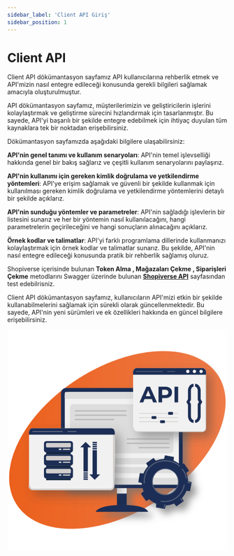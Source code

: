 ```yaml
---
sidebar_label: 'Client API Giriş'
sidebar_position: 1
---
```


# Client API

Client API dökümantasyon sayfamız API kullanıcılarına rehberlik etmek ve API'mizin nasıl entegre edileceği konusunda gerekli bilgileri sağlamak amacıyla oluşturulmuştur.

API dökümantasyon sayfamız, müşterilerimizin ve geliştiricilerin işlerini kolaylaştırmak ve geliştirme sürecini hızlandırmak için tasarlanmıştır. Bu sayede, API'yi başarılı bir şekilde entegre edebilmek için ihtiyaç duyulan tüm kaynaklara tek bir noktadan erişebilirsiniz.

Dökümantasyon sayfamızda aşağıdaki bilgilere ulaşabilirsiniz:

**API'nin genel tanımı ve kullanım senaryoları**: API'nin temel işlevselliği hakkında genel bir bakış sağlarız ve çeşitli kullanım senaryolarını paylaşırız.

**API'nin kullanımı için gereken kimlik doğrulama ve yetkilendirme yöntemleri**: API'ye erişim sağlamak ve güvenli bir şekilde kullanmak için kullanılması gereken kimlik doğrulama ve yetkilendirme yöntemlerini detaylı bir şekilde açıklarız.

**API'nin sunduğu yöntemler ve parametreler**: API'nin sağladığı işlevlerin bir listesini sunarız ve her bir yöntemin nasıl kullanılacağını, hangi parametrelerin geçirileceğini ve hangi sonuçların alınacağını açıklarız.

**Örnek kodlar ve talimatlar**: API'yi farklı programlama dillerinde kullanmanızı kolaylaştırmak için örnek kodlar ve talimatlar sunarız. Bu şekilde, API'nin nasıl entegre edileceği konusunda pratik bir rehberlik sağlamış oluruz.

Shopiverse içerisinde bulunan **Token Alma , Mağazaları Çekme , Siparişleri Çekme** metodlarını  Swagger üzerinde bulunan **[Shopiverse API](https://api.shopiverse.com/swagger/index.html "Shopiverse API")** sayfasından test edebilrisniz.

Client API dökümantasyon sayfamız, kullanıcıların API'mizi etkin bir şekilde kullanabilmelerini sağlamak için sürekli olarak güncellenmektedir. Bu sayede, API'nin yeni sürümleri ve ek özellikleri hakkında en güncel bilgilere erişebilirsiniz.

![API](../../static/img/APIT1.svg)